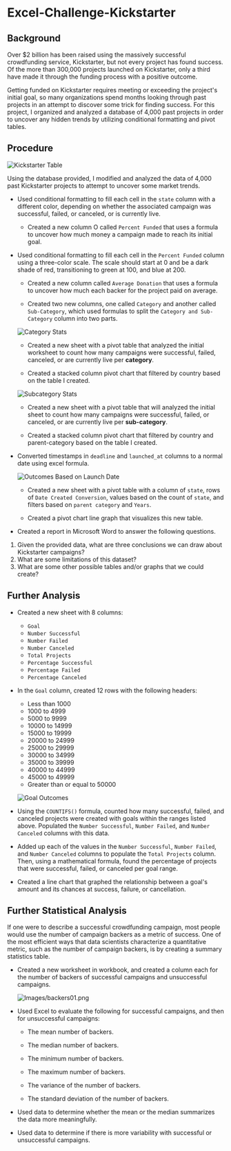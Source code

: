 # Excel-Challenge-Kickstarter

## Background

Over $2 billion has been raised using the massively successful crowdfunding service, Kickstarter, but not every project has found success. Of the more than 300,000 projects launched on Kickstarter, only a third have made it through the funding process with a positive outcome.

Getting funded on Kickstarter requires meeting or exceeding the project's initial goal, so many organizations spend months looking through past projects in an attempt to discover some trick for finding success. For this project, I organized and analyzed a database of 4,000 past projects in order to uncover any hidden trends by utilizing conditional formatting and pivot tables. 


## Procedure

![Kickstarter Table](Images/FullTable.png)

Using the database provided, I modified and analyzed the data of 4,000 past Kickstarter projects to attempt to uncover some market trends.

* Used conditional formatting to fill each cell in the `state` column with a different color, depending on whether the associated campaign was successful, failed, or canceled, or is currently live.

  * Created a new column O called `Percent Funded` that uses a formula to uncover how much money a campaign made to reach its initial goal.

* Used conditional formatting to fill each cell in the `Percent Funded` column using a three-color scale. The scale should start at 0 and be a dark shade of red, transitioning to green at 100, and blue at 200.

  * Created a new column called `Average Donation` that uses a formula to uncover how much each backer for the project paid on average.

  * Created two new columns, one called `Category` and another called `Sub-Category`, which used formulas to split the `Category and Sub-Category` column into two parts.

  ![Category Stats](Images/CategoryStats.png)

  * Created a new sheet with a pivot table that analyzed the initial worksheet to count how many campaigns were successful, failed, canceled, or are currently live per **category**.

  * Created a stacked column pivot chart that filtered by country based on the table I created.
  
   ![Subcategory Stats](Images/SubcategoryStats.png)

  * Created a new sheet with a pivot table that will analyzed the initial sheet to count how many campaigns were successful, failed, or canceled, or are currently live per **sub-category**.

  * Created a stacked column pivot chart that filtered by country and parent-category based on the table I created.

* Converted timestamps in `deadline` and `launched_at` columns to a normal date using excel formula.

  ![Outcomes Based on Launch Date](Images/LaunchDateOutcomes.png)

  * Created a new sheet with a pivot table with a column of `state`, rows of `Date Created Conversion`, values based on the count of `state`, and filters based on `parent category` and `Years`.

  * Created a pivot chart line graph that visualizes this new table.

* Created a report in Microsoft Word to answer the following questions.

1. Given the provided data, what are three conclusions we can draw about Kickstarter campaigns?
2. What are some limitations of this dataset?
3. What are some other possible tables and/or graphs that we could create?

## Further Analysis

* Created a new sheet with 8 columns:

  * `Goal`
  * `Number Successful`
  * `Number Failed`
  * `Number Canceled`
  * `Total Projects`
  * `Percentage Successful`
  * `Percentage Failed`
  * `Percentage Canceled`

* In the `Goal` column, created 12 rows with the following headers:

  * Less than 1000
  * 1000 to 4999
  * 5000 to 9999
  * 10000 to 14999
  * 15000 to 19999
  * 20000 to 24999
  * 25000 to 29999
  * 30000 to 34999
  * 35000 to 39999
  * 40000 to 44999
  * 45000 to 49999
  * Greater than or equal to 50000

  ![Goal Outcomes](Images/GoalOutcomes.png)

* Using the `COUNTIFS()` formula, counted how many successful, failed, and canceled projects were created with goals within the ranges listed above. Populated the `Number Successful`, `Number Failed`, and `Number Canceled` columns with this data.

* Added up each of the values in the `Number Successful`, `Number Failed`, and `Number Canceled` columns to populate the `Total Projects` column. Then, using a mathematical formula, found the percentage of projects that were successful, failed, or canceled per goal range.

* Created a line chart that graphed the relationship between a goal's amount and its chances at success, failure, or cancellation.

## Further Statistical Analysis

If one were to describe a successful crowdfunding campaign, most people would use the number of campaign backers as a metric of success. One of the most efficient ways that data scientists characterize a quantitative metric, such as the number of campaign backers, is by creating a summary statistics table.

* Created a new worksheet in workbook, and created a column each for the number of backers of successful campaigns and unsuccessful campaigns.

  ![Images/backers01.png](Images/backers01.png)

* Used Excel to evaluate the following for successful campaigns, and then for unsuccessful campaigns:

  * The mean number of backers.

  * The median number of backers.

  * The minimum number of backers.

  * The maximum number of backers.

  * The variance of the number of backers.

  * The standard deviation of the number of backers.

* Used data to determine whether the mean or the median summarizes the data more meaningfully.

* Used data to determine if there is more variability with successful or unsuccessful campaigns.

